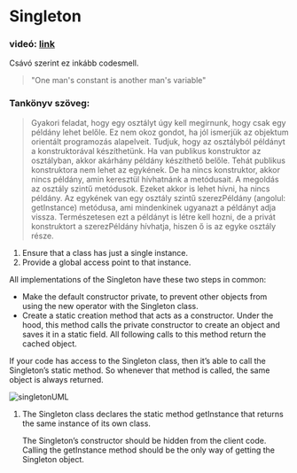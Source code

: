 # Singleton
### videó: [link](https://www.youtube.com/watch?v=hUE_j6q0LTQ&list=PLrhzvIcii6GNjpARdnO4ueTUAVR9eMBpc&index=7&t=0s)
Csávó szerint ez inkább codesmell.
> "One man's constant is another man's variable"

### Tankönyv szöveg:
 > Gyakori feladat, hogy egy osztályt úgy kell megírnunk, hogy csak egy példány lehet belőle. Ez nem
  okoz gondot, ha jól ismerjük az objektum orientált programozás alapelveit. Tudjuk, hogy az osztályból
  példányt a konstruktorával készíthetünk. Ha van publikus konstruktor az osztályban, akkor akárhány
  példány készíthető belőle. Tehát publikus konstruktora nem lehet az egykének. De ha nincs
  konstruktor, akkor nincs példány, amin keresztül hívhatnánk a metódusait. A megoldás az osztály
  szintű metódusok. Ezeket akkor is lehet hívni, ha nincs példány. Az egykének van egy osztály szintű
  szerezPéldány (angolul: getInstance) metódusa, ami mindenkinek ugyanazt a példányt adja vissza.
  Természetesen ezt a példányt is létre kell hozni, de a privát konstruktort a szerezPéldány hívhatja,
  hiszen ő is az egyke osztály része.

1. Ensure that a class has just a single instance.
2. Provide a global access point to that instance.

All implementations of the Singleton have these two steps in common:

* Make the default constructor private, to prevent other objects from using the new operator with the Singleton class.
* Create a static creation method that acts as a constructor. Under the hood, this method calls the private constructor to create an object and saves it in a static field. All following calls to this method return the cached object.

If your code has access to the Singleton class, then it’s able to call the Singleton’s static method. So whenever that method is called, the same object is always returned.

![singletonUML](https://refactoring.guru/images/patterns/diagrams/singleton/structure-en-indexed.png)
 1. The Singleton class declares the static method getInstance that returns the same instance of its own class.
 
    The Singleton’s constructor should be hidden from the client code. Calling the getInstance method should be the only way of getting the Singleton object.